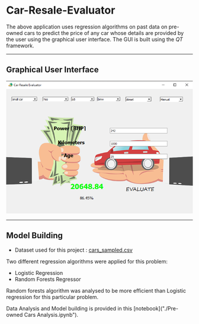 # Car-Resale-Evaluator

The above application uses regression algorithms on past data on pre-owned cars to predict the price of any car whose details are provided by the user using the graphical user interface. The GUI is built using the *QT* framework.

---

## Graphical User Interface

![GUI](./graphic_UI.png)

---

## Model Building

* Dataset used for this project : [cars_sampled.csv](https://drive.google.com/file/d/1SBXoQjDM_5vvpQeHssq2VGK36TbtJS6W/view)

Two different regression algorithms were applied for this problem:

* Logistic Regression
* Random Forests Regressor

Random forests algorithm was analysed to be more efficient than Logistic regression for this particular problem.

Data Analysis and Model building is provided in this [notebook]("./Pre-owned Cars Analysis.ipynb").
